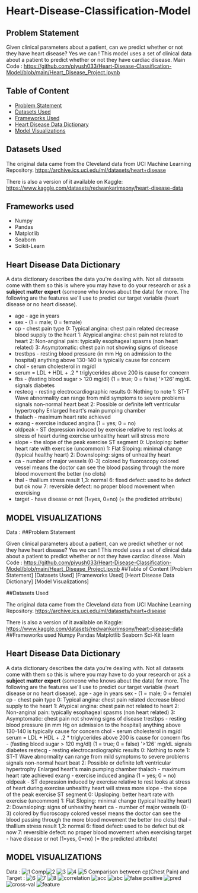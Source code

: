 # Heart-Disease-Classification-Model

## Problem Statement 

Given clinical parameters about a patient, can we predict whether or not they have heart disease?
Yes we can ! This model uses a set of clinical data about a patient to predict whether or not they have cardiac disease.
Main Code : https://github.com/piyush033/Heart-Disease-Classification-Model/blob/main/Heart_Disease_Project.ipynb

## Table of Content

* [Problem Statement](https://github.com/piyush033/Heart-Disease-Classification-Model/blob/main/README.md#problem-statement)
* [Datasets Used](https://github.com/piyush033/Heart-Disease-Classification-Model/blob/main/README.md#datasets-used)
* [Frameworks Used](https://github.com/piyush033/Heart-Disease-Classification-Model/blob/main/README.md#frameworks-used)
* [Heart Disease Data Dictionary](https://github.com/piyush033/Heart-Disease-Classification-Model/blob/main/README.md#heart-disease-data-dictionary)
* [Model Visualizations](https://github.com/piyush033/Heart-Disease-Classification-Model/blob/main/README.md#model-visualizations)

## Datasets Used 

The original data came from the Cleveland data from UCI Machine Learning Repository.
https://archive.ics.uci.edu/ml/datasets/heart+disease

There is also a version of it available on Kaggle: 
https://www.kaggle.com/datasets/redwankarimsony/heart-disease-data

## Frameworks used

* Numpy
* Pandas
* Matplotlib
* Seaborn
* Scikit-Learn

## Heart Disease Data Dictionary

A data dictionary describes the data you're dealing with. Not all datasets come with them so this is where you may have to do your research or ask a **subject matter expert** (someone who knows about the data) for more.
The following are the features we'll use to predict our target variable (heart disease or no heart disease).
* age - age in years
* sex - (1 = male; 0 = female)
* cp - chest pain type
0: Typical angina: chest pain related decrease blood supply to the heart
1: Atypical angina: chest pain not related to heart
2: Non-anginal pain: typically esophageal spasms (non heart related)
3: Asymptomatic: chest pain not showing signs of disease
* trestbps - resting blood pressure (in mm Hg on admission to the hospital)
anything above 130-140 is typically cause for concern
* chol - serum cholesterol in mg/dl
* serum = LDL + HDL + .2 * triglycerides
above 200 is cause for concern
* fbs - (fasting blood sugar > 120 mg/dl) (1 = true; 0 = false)
'>126' mg/dL signals diabetes
* restecg - resting electrocardiographic results
0: Nothing to note
1: ST-T Wave abnormality
can range from mild symptoms to severe problems
signals non-normal heart beat
2: Possible or definite left ventricular hypertrophy
Enlarged heart's main pumping chamber
* thalach - maximum heart rate achieved
* exang - exercise induced angina (1 = yes; 0 = no)
* oldpeak - ST depression induced by exercise relative to rest
looks at stress of heart during exercise
unhealthy heart will stress more
* slope - the slope of the peak exercise ST segment
0: Upsloping: better heart rate with exercise (uncommon)
1: Flat Sloping: minimal change (typical healthy heart)
2: Downsloping: signs of unhealthy heart
* ca - number of major vessels (0-3) colored by fluoroscopy
colored vessel means the doctor can see the blood passing through
the more blood movement the better (no clots)
* thal - thallium stress result
1,3: normal
6: fixed defect: used to be defect but ok now
7: reversible defect: no proper blood movement when exercising
* target - have disease or not (1=yes, 0=no) (= the predicted attribute)
 
 
 
## MODEL VISUALIZATIONS 
Data :
##Problem Statement 

Given clinical parameters about a patient, can we predict whether or not they have heart disease?
Yes we can ! This model uses a set of clinical data about a patient to predict whether or not they have cardiac disease.
Main Code : https://github.com/piyush033/Heart-Disease-Classification-Model/blob/main/Heart_Disease_Project.ipynb 
##Table of Content
[Problem Statement]
[Datasets Used]
[Frameworks Used]
[Heart Disease Data Dictionary]
[Model Visualizations]

##Datasets Used 

The original data came from the Cleveland data from UCI Machine Learning Repository.
https://archive.ics.uci.edu/ml/datasets/heart+disease

There is also a version of it available on Kaggle: 
https://www.kaggle.com/datasets/redwankarimsony/heart-disease-data
##Frameworks used
Numpy
Pandas
Matplotlib
Seaborn
Sci-Kit learn

## Heart Disease Data Dictionary

A data dictionary describes the data you're dealing with. Not all datasets come with them so this is where you may have to do your research or ask a **subject matter expert** (someone who knows about the data) for more.
The following are the features we'll use to predict our target variable (heart disease or no heart disease).
age - age in years
sex - (1 = male; 0 = female)
cp - chest pain type
0: Typical angina: chest pain related decrease blood supply to the heart
1: Atypical angina: chest pain not related to heart
2: Non-anginal pain: typically esophageal spasms (non heart related)
3: Asymptomatic: chest pain not showing signs of disease
trestbps - resting blood pressure (in mm Hg on admission to the hospital)
anything above 130-140 is typically cause for concern
chol - serum cholesterol in mg/dl
serum = LDL + HDL + .2 * triglycerides
above 200 is cause for concern
fbs - (fasting blood sugar > 120 mg/dl) (1 = true; 0 = false)
'>126' mg/dL signals diabetes
restecg - resting electrocardiographic results
0: Nothing to note
1: ST-T Wave abnormality
can range from mild symptoms to severe problems
signals non-normal heart beat
2: Possible or definite left ventricular hypertrophy
Enlarged heart's main pumping chamber
thalach - maximum heart rate achieved
exang - exercise induced angina (1 = yes; 0 = no)
oldpeak - ST depression induced by exercise relative to rest
looks at stress of heart during exercise
unhealthy heart will stress more
slope - the slope of the peak exercise ST segment
0: Upsloping: better heart rate with exercise (uncommon)
1: Flat Sloping: minimal change (typical healthy heart)
2: Downsloping: signs of unhealthy heart
ca - number of major vessels (0-3) colored by fluoroscopy
colored vessel means the doctor can see the blood passing through
the more blood movement the better (no clots)
thal - thallium stress result
1,3: normal
6: fixed defect: used to be defect but ok now
7: reversible defect: no proper blood movement when exercising
target - have disease or not (1=yes, 0=no) (= the predicted attribute)
 
 
 
## MODEL VISUALIZATIONS 

Data :
![1](https://user-images.githubusercontent.com/100412728/171180935-857fe861-9408-4090-b84b-a8a24df8c008.png)
Comp![2](https://user-images.githubusercontent.com/100412728/171181023-7098940b-ca37-4497-b963-110b28a03912.png)
![3](https://user-images.githubusercontent.com/100412728/171181083-3c44869c-2cba-43c8-b54b-f100ad63bdbe.png)
![4](https://user-images.githubusercontent.com/100412728/171181098-59ef13db-9d51-49c1-bf16-9db7c396e838.png)
![5](https://user-images.githubusercontent.com/100412728/171181116-f7b0d70e-6b09-4336-a96a-f56fac30dde2.png)
Comparison between cp(Chest Pain) and Target :
![6](https://user-images.githubusercontent.com/100412728/171181173-59f53952-2b46-481a-a307-92472f19eb16.png)
![7](https://user-images.githubusercontent.com/100412728/171181231-dadeb36d-8baf-48ce-94f6-73b2d80ba0ea.png)
![8](https://user-images.githubusercontent.com/100412728/171181594-3f03c4f8-0a89-4701-aad5-de801f8b46c7.png)
![correlation](https://user-images.githubusercontent.com/100412728/171181659-cc6dea8b-6b72-4633-be57-a9260697b89a.png)
![acc](https://user-images.githubusercontent.com/100412728/171181785-2c10a410-a7ac-4e11-b5b2-69786356efc7.png)
![abc](https://user-images.githubusercontent.com/100412728/171181236-9da457bb-1dda-4d56-8252-4789f862d31b.png)
![false positive](https://user-images.githubusercontent.com/100412728/171181949-92a08880-b2ab-4205-a822-e1713f5f4162.png)
![pred](https://user-images.githubusercontent.com/100412728/171182098-5fa27415-1a65-4de4-8af4-75a466abb4a9.png)
![cross-val](https://user-images.githubusercontent.com/100412728/171181242-78373b8f-f79f-4ea6-af59-f289daa7ca2c.png)
![feature](https://user-images.githubusercontent.com/100412728/171182259-61d49b48-e226-4604-97a1-04612e02b6f7.png)




